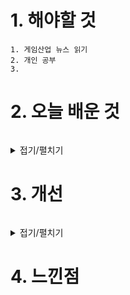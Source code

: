 # 1. 해야할 것
```
1. 게임산업 뉴스 읽기
2. 개인 공부
3.
```

# 2. 오늘 배운 것
```

```
<details>
<summary>접기/펼치기</summary>


</details>



# 3. 개선
```

```
<details>
<summary>접기/펼치기</summary>


</details>



# 4. 느낀점
```

```


